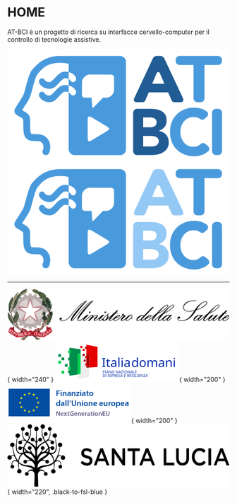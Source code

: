 # HOME

AT-BCI è un progetto di ricerca su interfacce cervello-computer per il controllo di tecnologie assistive.

<!-- Project logo for dark and light themes -->
![AT-BCI Logo](../img/atbci_logo_v1.0.png#only-light)
![AT-BCI Logo](../img/atbci_logo_v1.0-dark.png#only-dark)

---

<!-- TODO: adapt for dark theme -->
![Logo Ministero della Salute](../img/Ministero_della_Salute_Logo.svg){ width="240" }
![Logo Italia Domani](../img/italia_domani.svg){ width="200" }
![EU Logo](../img/eu_logo_head-330ae019b2a956601c5515223428920d.svg){ width="200" }
![Logo FSL](../img/sl-logo-completo-orizzontale.svg){ width="220", .black-to-fsl-blue }
